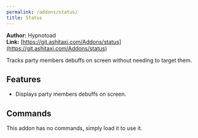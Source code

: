 ```yaml
---
permalink: /addons/status/
title: Status
---
```


**Author:** Hypnotoad<br/>
**Link:** [https://git.ashitaxi.com/Addons/status](https://git.ashitaxi.com/Addons/status)

Tracks party members debuffs on screen without needing to target them.

## Features

  * Displays party members debuffs on screen.

## Commands

This addon has no commands, simply load it to use it.